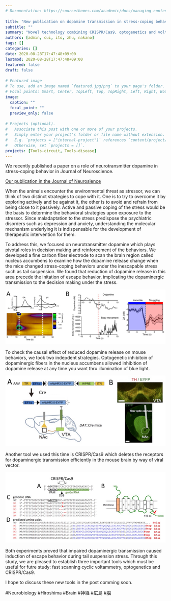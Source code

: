 ```yaml
---
# Documentation: https://sourcethemes.com/academic/docs/managing-content/

title: "New publication on dopamine transmission in stress-coping behavior"
subtitle: ""
summary: "Novel technology combining CRISPR/Cas9, optogenetics and voltammetry revealed a role of dopamine in depressive-like behaviors."
authors: [admin, cui, ito, zhu, nakano]
tags: []
categories: []
date: 2020-08-28T17:47:48+09:00
lastmod: 2020-08-28T17:47:48+09:00
featured: false
draft: false

# Featured image
# To use, add an image named `featured.jpg/png` to your page's folder.
# Focal points: Smart, Center, TopLeft, Top, TopRight, Left, Right, BottomLeft, Bottom, BottomRight.
image:
  caption: ""
  focal_point: ""
  preview_only: false

# Projects (optional).
#   Associate this post with one or more of your projects.
#   Simply enter your project's folder or file name without extension.
#   E.g. `projects = ["internal-project"]` references `content/project/deep-learning/index.md`.
#   Otherwise, set `projects = []`.
projects: [Tools-circuit, Tools-disease]
---
```

We recently published a paper on a role of neurotransmitter dopamine in stress-coping behavior in Journal of Neuroscience. 

[Our publication in the Journal of Neurosience](https://www.jneurosci.org/content/early/2020/08/26/JNEUROSCI.0444-20.2020)

When the animals encounter the environmental threat as stressor, we can think of two distinct strategies to cope with it. One is to try to overcome it by exploring actively and be against it, the other is to avoid and refrain from being close to it passively. Active and passive coping of the stress would be the basis to determine the behavioral strategies upon exposure to the stressor. Since maladaptation to the stress predispose the psychiatric disorders such as depression and anxiety, understanding the molecular mechanism underlying it is indispensable for the development of therapeutic intervention for them. 

To address this, we focused on neurotransmitter dopamine which plays pivotal roles in decision making and reinforcement of the behaviors. We developed a fine carbon fiber electrode to scan the brain region called nucleus accumbens to examine how the dopamine release change when the mice changed stress-coping behaviors under the inescapable stress such as tail suspension. We found that reduction of dopamine release in this area precede the initation of escape behavior, implicating the dopaminergic transmission to the decision making under the stress. 

![Sub-milli second measurement of extracellular dopamine by fast scanning cyclic voltammetry](fscv.png)

To check the causal effect of reduced dopamine release on mouse behaviors, we took two indepdent strategies. Optogenetic inhibitoin of dopaminergic fibers in the nucleus accumbens allowed inhibition of dopamine release at any time you want thru illumination of blue light. 

![Optogenetic manupulatin of the dopaminergic pathway](optogenetics.png)

Another tool we used this time is CRISPR/Cas9 which deletes the receptors for dopaminergic transmission efficiently in the mouse brain by way of viral vector. 

![In vivo genome editing of dopaminergic receptors by CRISPR/Cas9 technology ](crispr.png)

Both experiments proved that impaired dopaminergic transmission caused induction of escape behavior during tail suspension stress. Through this study, we are pleased to establish three important tools which must be useful for futre study: fast scanning cyclic voltammetry, optogenetics and CRISPR/Cas9. 

I hope to discuss these new tools in the post comming soon.

#Neurobiology #Hiroshima #Brain #神経 #広島 #脳
